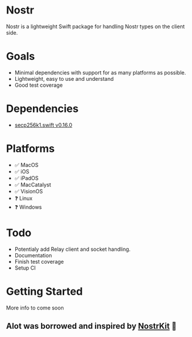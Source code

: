# Nostr
Nostr is a lightweight Swift package for handling Nostr types on the client side.

# Goals
- Minimal dependencies with support for as many platforms as possible.
- Lightweight, easy to use and understand
- Good test coverage

# Dependencies
- [secp256k1.swift v0.16.0](https://github.com/GigaBitcoin/secp256k1.swift)

# Platforms
- ✅ MacOS
- ✅ iOS
- ✅ iPadOS
- ✅ MacCatalyst
- ✅ VisionOS
- ❓ Linux
- ❓ Windows

# Todo
- Potentialy add Relay client and socket handling. 
- Documentation
- Finish test coverage
- Setup CI

# Getting Started
More info to come soon

## Alot was borrowed and inspired by [NostrKit](https://github.com/cnixbtc/NostrKit) 🙏
